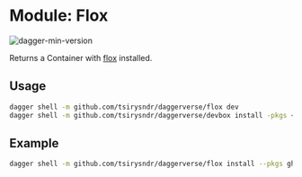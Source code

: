 # Module: Flox

![dagger-min-version](https://img.shields.io/badge/dagger%20version-v0.9.3-yellow)

Returns a Container with [flox](https://flox.dev/) installed.

## Usage

```sh
dagger shell -m github.com/tsirysndr/daggerverse/flox dev
dagger shell -m github.com/tsirysndr/daggerverse/devbox install -pkgs <packages>
```

## Example

```sh
dagger shell -m github.com/tsirysndr/daggerverse/flox install --pkgs gh,jq
```
